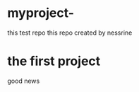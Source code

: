 # myproject-
this test repo 
this repo created by nessrine 
<h1> the first project </h1>
<p> good news </p>
